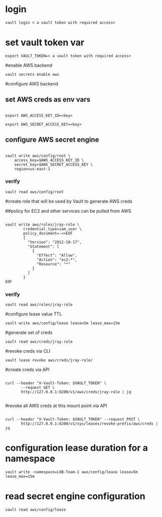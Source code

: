 # login

`vault login < a vault token with required access>`

# set vault token var

`export VAULT_TOKEN=< a vault token with required access>`

#enable AWS backend

`vault secrets enable aws`

#configure AWS backend

## set AWS creds as env vars

```

export AWS_ACCESS_KEY_ID=<key>

export AWS_SECRET_ACCESS_KEY=<key>

```

## configure AWS secret engine

```

vault write aws/config/root \
    access_key=$AWS_ACCESS_KEY_ID \
    secret_key=$AWS_SECRET_ACCESS_KEY \
    region=us-east-1

```

### verify

`vault read aws/config/root`
    
#create role that will be used by Vault to generate AWS creds

##policy for EC2 and other services can be pulled from AWS

```

vault write aws/roles/jray-role \
        credential_type=iam_user \
        policy_document=-<<EOF
        {
          "Version": "2012-10-17",
          "Statement": [
            {
              "Effect": "Allow",
              "Action": "ec2:*",
              "Resource": "*"
            }
          ]
        }
EOF

```

### verify

`vault read aws/roles/jray-role`

#configure lease value TTL

`vault write aws/config/lease lease=5m lease_max=15m`

#generate set of creds

`vault read aws/creds/jray-role`

#revoke creds via CLI

`vault lease revoke aws/creds/jray-role/`

#create creds via API

```

curl --header "X-Vault-Token: $VAULT_TOKEN" \
       --request GET \
       http://127.0.0.1:8200/v1/aws/creds/jray-role | jq
       
```
       
#revoke all AWS creds at this mount point via API

```

curl --header "X-Vault-Token: $VAULT_TOKEN" --request POST \
       http://127.0.0.1:8200/v1/sys/leases/revoke-prefix/aws/creds | jq

```
       
# configuration lease duration for a namespace

`vault write -namespace=LOB-Team-1 aws/config/lease lease=5m lease_max=15m`

# read secret engine configuration

`vault read aws/config/lease`

